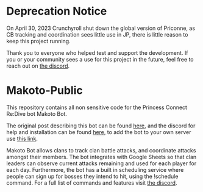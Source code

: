 # Deprecation Notice
On April 30, 2023 Crunchyroll shut down the global version of Priconne, as CB tracking and coordination sees little use in JP, there is little reason to keep this project running.

Thank you to everyone who helped test and support the development. If you or your community sees a use for this project in the future, feel free to reach out on [the discord](https://discord.gg/eJJeq7EUCj). 

# Makoto-Public

This repository contains all non sensitive code for the Princess Connect Re:Dive bot Makoto Bot.

The original post describing this bot can be found [here](https://www.reddit.com/r/Priconne/comments/ndolqj/discord_bot_for_clan_battle_management/), and the discord for help and installation can be found [here](https://discord.gg/eJJeq7EUCj), to add the bot to your own server use [this link](https://discord.com/oauth2/authorize?client_id=811219718584270868&permissions=2147609664&scope=bot).

Makoto Bot allows clans to track clan battle attacks, and coordinate attacks amongst their members. The bot integrates with Google Sheets so that clan leaders can observe current attacks remaining and used for each player for each day. Furthermore, the bot has a built in scheduling service where people can sign up for bosses they intend to hit, using the !schedule command. For a full list of commands and features visit [the discord](https://discord.gg/eJJeq7EUCj).
